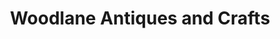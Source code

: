 ---
title: "Woodlane Antiques and Crafts"
url: /altavista/woodlane-antiques-and-crafts/
shop: Antiquitäten
---
